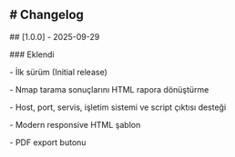 \#  Changelog  
---

\## \[1.0.0] - 2025-09-29

\### Eklendi

\- İlk sürüm (Initial release)

\- Nmap tarama sonuçlarını HTML rapora dönüştürme

\- Host, port, servis, işletim sistemi ve script çıktısı desteği

\- Modern responsive HTML şablon

\- PDF export butonu






